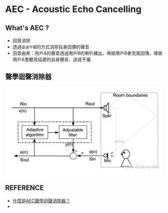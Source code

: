 # AEC - Acoustic Echo Cancelling

## What's AEC ?
+ 回音消除
+ 透過`音波干擾`的方式消除自身回傳的聲音
+ 回音由來：用戶A的聲音透過用戶B的喇叭播出，再經用戶B麥克風回傳，導致用戶A會聽見延遲的自身聲音，造成干擾

## 聲學迴聲消除器

![image](https://github.com/kohsin520/AEC-/blob/main/v2-15cce9ef1dcc1366be298b94aaba87f7_1440w.jpeg)


## REFERENCE
+ [什麼是AEC聲學迴聲消除器？](https://zhuanlan.zhihu.com/p/182436289?fbclid=IwAR1J-U7YYdukOpghQH1-BRL6mt763R9hhD_ICUPaQlaO7G_N1TljmCn6-0c)
+ 
